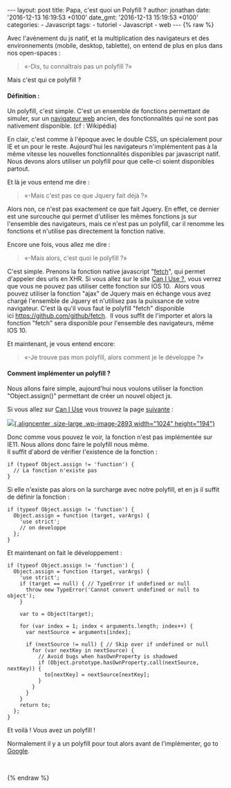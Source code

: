 --- layout: post title: Papa, c'est quoi un Polyfill ? author: jonathan
date: '2016-12-13 16:19:53 +0100' date\_gmt: '2016-12-13 15:19:53 +0100'
categories: - Javascript tags: - tutoriel - Javascript - web --- {% raw
%}

Avec l'avènement du js natif, et la multiplication des navigateurs et
des environnements (mobile, desktop, tablette), on entend de plus en
plus dans nos open-spaces :

> «-Dis, tu connaîtrais pas un polyfill ?»

Mais c'est qui ce polyfill ?

#### Définition :

Un polyfill, c'est simple. C'est un ensemble de fonctions permettant de
simuler, sur un [navigateur
web](https://fr.wikipedia.org/wiki/Navigateur_web "Navigateur web")
ancien, des fonctionnalités qui ne sont pas nativement disponible. (cf :
Wikipédia)

En clair, c'est comme à l'époque avec le double CSS, un spécialement
pour IE et un pour le reste. Aujourd'hui les navigateurs n'implémentent
pas à la même vitesse les nouvelles fonctionnalités disponibles par
javascript natif. Nous devons alors utiliser un polyfill pour que
celle-ci soient disponibles partout.

Et là je vous entend me dire :

> «-Mais c'est pas ce que Jquery fait déjà ?»

Alors non, ce n'est pas exactement ce que fait Jquery. En effet, ce
dernier est une surcouche qui permet d'utiliser les mêmes fonctions js
sur l'ensemble des navigateurs, mais ce n'est pas un polyfill, car il
renomme les fonctions et n'utilise pas directement la fonction native.

Encore une fois, vous allez me dire :

> «-Mais alors, c'est quoi le polyfill ?»

C'est simple. Prenons la fonction native javascript
"[fetch](https://developer.mozilla.org/fr/docs/Web/API/Fetch_API/Using_Fetch)",
qui permet d'appeler des urls en XHR. Si vous allez sur le site [Can I
Use ?](http://caniuse.com/#search=fetch), vous verrez que vous ne pouvez
pas utiliser cette fonction sur IOS 10.  Alors vous pouvez utiliser la
fonction "ajax" de Jquery mais en échange vous avez chargé l'ensemble de
Jquery et n'utilisez pas la puissance de votre navigateur. C'est là
qu'il vous faut le polyfill "fetch" disponible
ici <https://github.com/github/fetch>.  Il vous suffit de l'importer et
alors la fonction "fetch" sera disponible pour l'ensemble des
navigateurs, même IOS 10.

Et maintenant, je vous entend encore:

> «-Je trouve pas mon polyfill, alors comment je le développe ?»

#### Comment implémenter un polyfill ?

Nous allons faire simple, aujourd'hui nous voulons utiliser la fonction
"Object.assign()" permettant de créer un nouvel object js.

Si vous allez sur [Can I Use](http://caniuse.com/) vous trouvez la page
[suivante](http://kangax.github.io/compat-table/es6/#test-Object_static_methods_Object.assign) :

[![](http://blog.eleven-labs.com/wp-content/uploads/2016/12/Capture-d’écran-2016-12-11-à-17.38.08-1024x194.png){.aligncenter
.size-large .wp-image-2893 width="1024"
height="194"}](http://blog.eleven-labs.com/wp-content/uploads/2016/12/Capture-d’écran-2016-12-11-à-17.38.08.png)

Donc comme vous pouvez le voir, la fonction n'est pas implémentée sur
IE11. Nous allons donc faire le polyfill nous même.\
Il suffit d'abord de vérifier l'existence de la fonction :

``` {.lang:js .decode:true title="Polyfill - exist"}
if (typeof Object.assign != 'function') {
  // La fonction n'existe pas
}
```

Si elle n'existe pas alors on la surcharge avec notre polyfill, et en js
il suffit de définir la fonction :

``` {.lang:js .decode:true title="Polyfill assign function"}
if (typeof Object.assign != 'function') {
  Object.assign = function (target, varArgs) {
    'use strict';
    // on developpe
  };
}
```

Et maintenant on fait le développement :

``` {.lang:js .decode:true title="Polyfill Object Assign"}
if (typeof Object.assign != 'function') {
  Object.assign = function (target, varArgs) {
    'use strict';
    if (target == null) { // TypeError if undefined or null
      throw new TypeError('Cannot convert undefined or null to object');
    }

    var to = Object(target);

    for (var index = 1; index < arguments.length; index++) {
      var nextSource = arguments[index];

      if (nextSource != null) { // Skip over if undefined or null
        for (var nextKey in nextSource) {
          // Avoid bugs when hasOwnProperty is shadowed
          if (Object.prototype.hasOwnProperty.call(nextSource, nextKey)) {
            to[nextKey] = nextSource[nextKey];
          }
        }
      }
    }
    return to;
  };
}
```

Et voilà ! Vous avez un polyfill !

Normalement il y a un polyfill pour tout alors avant de l'implémenter,
go to [Google](https://www.google.fr/).

 

{% endraw %}

